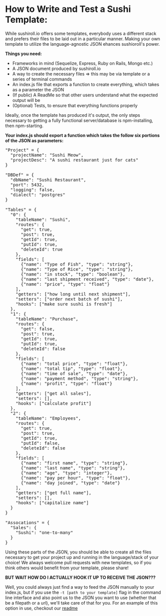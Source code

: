 <h1>How to Write and Test a Sushi Template:</h1>

<p>While sushiroll.io offers some templates, everybody uses a different stack and prefers their files to be laid out in a particular manner. Making your own template to utilize the language-agnostic JSON ehances sushioroll's power.</p>

<strong>Things you need:</strong>
  - Frameworks in mind (Sequelize, Express, Ruby on Rails, Mongo etc.)
  - A JSON document produced by sushiroll.io
  - A way to create the necessary files => this may be via template or a series of terminal commands
  - An index.js file that exports a function to create everything, which takes as a parameter the JSON
  - (If public) A ReadMe so that other users understand what the expected output will be
  - (Optional) Tests, to ensure that everything functions properly

<p>Ideally, once the template has produced it's output, the only steps necessary to getting a fully functional server/database is npm-installing, then npm-starting.<p>


<strong>Your index.js should export a function which takes the follow six portions of the JSON as parameters:</strong>

<pre>
"Project" = {
  "projectName": "Sushi Meow",
  "projectDesc": "A sushi restaurant just for cats"
}

"DBDef" = {
  "dbName": "Sushi Restaurant",
  "port": 5432,
  "logging": false,
  "dialect": "postgres"
}

"Tables" = {
  "0": {
    "tableName": "Sushi",
    "routes": {
      "get": true,
      "post": true,
      "getId": true,
      "putId": true,
      "deleteId": true
    },
    "fields": [
      {"name": "Type of Fish", "type": "string"},
      {"name": "Type of Rice", "type": "string"},
      {"name": "in stock", "type": "boolean"},
      {"name": "last shipment received", "type": "date"},
      {"name": "price", "type": "float"}
    ],
    "getters": ["how long until next shipment"],
    "setters": ["order next batch of sushi"],
    "hooks": ["make sure sushi is fresh"]
  },
  "1": {
    "tableName": "Purchase",
    "routes": {
      "get": false,
      "post": true,
      "getId": true,
      "putId": true,
      "deleteId": false
    },
    "fields": [
      {"name": "total price", "type": "float"},
      {"name": "total tip", "type": "float"},
      {"name": "time of sale", "type": "date"},
      {"name": "payment method", "type": "string"},
      {"name": "profit", "type": "float"}
    ],
    "getters": ["get all sales"],
    "setters": [],
    "hooks": ["calculate profit"]
  },
  "2": {
    "tableName": "Employees",
    "routes": {
      "get": true,
      "post": true,
      "getId": true,
      "putId": false,
      "deleteId": false
    },
    "fields": [
      {"name": "first name", "type": "string"},
      {"name": "last name", "type": "string"},
      {"name": "age", "type": "integer"},
      {"name": "pay per hour", "type": "float"},
      {"name": "day joined", "type": "date"}
    ],
    "getters": ["get full name"],
    "setters": [],
    "hooks": ["capitalize name"]
  }
}

"Assocations" = {
  "Sales": {
    "Sushi": "one-to-many"
  }
}
</pre>

<p>Using these parts of the JSON, you should be able to create all the files necessary to get your project up and running in the language/stack of your choice! We always welcome pull requests with new templates, so if you think others would benefit from your template, please share!</p>

<strong>BUT WAIT HOW DO I ACTUALLY HOOK IT UP TO RECEIVE THE JSON???</strong>

<p>Well, you could always just find a way to feed the JSON manually to your index.js, but if you use the <code>-t [path to your template]</code> flag in the command line interface and also point us to the JSON you want to use (whether that be a filepath or a url), we'll take care of that for you. For an example of this option in use, checkout our <a href="github.com/nrod80/sushi_cli">readme</a></p>

